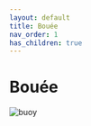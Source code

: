 ```yaml
---
layout: default
title: Bouée
nav_order: 1
has_children: true
---
```


# Bouée

![buoy](/assets/buoy/buoy_minimes2.jpg)
